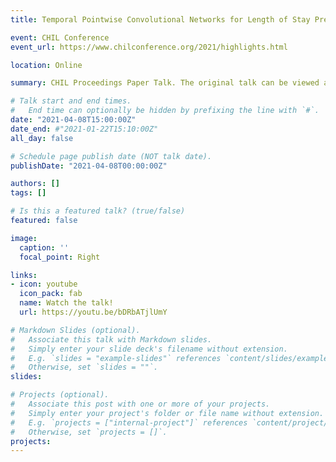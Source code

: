 ```yaml
---
title: Temporal Pointwise Convolutional Networks for Length of Stay Prediction in the Intensive Care Unit

event: CHIL Conference
event_url: https://www.chilconference.org/2021/highlights.html

location: Online

summary: CHIL Proceedings Paper Talk. The original talk can be viewed at 01:59:00 into Day 1 Proceedings on the CHIL website. There is a Q&A immediately following the talk.

# Talk start and end times.
#   End time can optionally be hidden by prefixing the line with `#`.
date: "2021-04-08T15:00:00Z"
date_end: #"2021-01-22T15:10:00Z"
all_day: false

# Schedule page publish date (NOT talk date).
publishDate: "2021-04-08T00:00:00Z"

authors: []
tags: []

# Is this a featured talk? (true/false)
featured: false

image:
  caption: ''
  focal_point: Right

links:
- icon: youtube
  icon_pack: fab
  name: Watch the talk!
  url: https://youtu.be/bDRbATjlUmY

# Markdown Slides (optional).
#   Associate this talk with Markdown slides.
#   Simply enter your slide deck's filename without extension.
#   E.g. `slides = "example-slides"` references `content/slides/example-slides.md`.
#   Otherwise, set `slides = ""`.
slides: 

# Projects (optional).
#   Associate this post with one or more of your projects.
#   Simply enter your project's folder or file name without extension.
#   E.g. `projects = ["internal-project"]` references `content/project/deep-learning/index.md`.
#   Otherwise, set `projects = []`.
projects:
---
```

